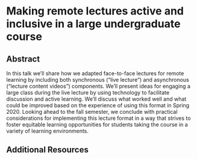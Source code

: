 # Making remote lectures active and inclusive in a large undergraduate course

## Abstract


In this talk we’ll share how we adapted face-to-face lectures for remote learning by including both synchronous (“live lecture”) and asynchronous (“lecture content videos”) components. We’ll present ideas for engaging a large class during the live lecture by using technology to facilitate discussion and active learning. We’ll discuss what worked well and what could be improved based on the experience of using this format in Spring 2020. Looking ahead to the fall semester, we conclude with practical considerations for implementing this lecture format in a way that strives to foster equitable learning opportunities for students taking the course in a variety of learning environments.

## Additional Resources
